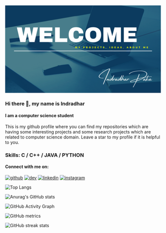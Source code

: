 ![](https://github.com/indradhar/indradhar/blob/main/INDRADHAR.png)


### Hi there 👋, my name is Indradhar
#### I am a computer science student

This is my github profile where you can find my repositories which are having some interesting projects and some research projects which are related to computer science domain. 
Leave a star to my profile if it is helpful to you.

### Skills: C / C++ / JAVA / PYTHON 

#### Connect with me on:
[<img src='https://cdn.jsdelivr.net/npm/simple-icons@3.0.1/icons/github.svg' alt='github' height='40'>](https://github.com/indradhar)  [<img src='https://cdn.jsdelivr.net/npm/simple-icons@3.0.1/icons/dev-dot-to.svg' alt='dev' height='40'>](https://dev.to/indradhar)  [<img src='https://cdn.jsdelivr.net/npm/simple-icons@3.0.1/icons/linkedin.svg' alt='linkedin' height='40'>](https://www.linkedin.com/in/indradhar-paka-4a1165175/)  [<img src='https://cdn.jsdelivr.net/npm/simple-icons@3.0.1/icons/instagram.svg' alt='instagram' height='40'>](https://www.instagram.com/indradhar?igshid=1kub6v58weg10/)  


![Top Langs](https://github-readme-stats.vercel.app/api/top-langs/?username=indradhar)

![Anurag's GitHub stats](https://github-readme-stats.vercel.app/api?username=indradhar&show_icons=true&theme=radical)

![GitHub Activity Graph](https://activity-graph.herokuapp.com/graph?username=indradhar)  

![GitHub metrics](https://metrics.lecoq.io/indradhar)  

![GitHub streak stats](https://github-readme-streak-stats.herokuapp.com/?user=indradhar)  

